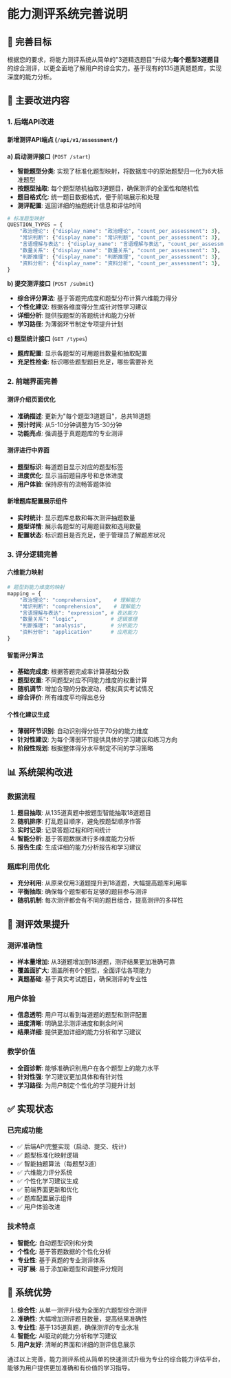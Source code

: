 # 能力测评系统完善说明

## 🎯 完善目标

根据您的要求，将能力测评系统从简单的"3道精选题目"升级为**每个题型3道题目**的综合测评，以更全面地了解用户的综合实力。基于现有的135道真题题库，实现深度的能力分析。

## 🔧 主要改进内容

### 1. 后端API改进

#### 新增测评API端点 (`/api/v1/assessment/`)

**a) 启动测评接口** (`POST /start`)
- **智能题型分类**: 实现了标准化题型映射，将数据库中的原始题型归一化为6大标准题型
- **按题型抽取**: 每个题型随机抽取3道题目，确保测评的全面性和随机性
- **题目格式化**: 统一题目数据格式，便于前端展示和处理
- **测评配置**: 返回详细的抽题统计信息和评估时间

```python
# 标准题型映射
QUESTION_TYPES = {
    "政治理论": {"display_name": "政治理论", "count_per_assessment": 3},
    "常识判断": {"display_name": "常识判断", "count_per_assessment": 3}, 
    "言语理解与表达": {"display_name": "言语理解与表达", "count_per_assessment": 3},
    "数量关系": {"display_name": "数量关系", "count_per_assessment": 3},
    "判断推理": {"display_name": "判断推理", "count_per_assessment": 3},
    "资料分析": {"display_name": "资料分析", "count_per_assessment": 3},
}
```

**b) 提交测评接口** (`POST /submit`)
- **综合评分算法**: 基于答题完成度和题型分布计算六维能力得分
- **个性化建议**: 根据各维度得分生成针对性学习建议
- **详细分析**: 提供按题型的答题统计和能力分析
- **学习路径**: 为薄弱环节制定专项提升计划

**c) 题型统计接口** (`GET /types`)
- **题库配置**: 显示各题型的可用题目数量和抽取配置
- **充足性检查**: 标识哪些题型题目充足，哪些需要补充

### 2. 前端界面完善

#### 测评介绍页面优化
- **准确描述**: 更新为"每个题型3道题目"，总共18道题
- **预计时间**: 从5-10分钟调整为15-30分钟
- **功能亮点**: 强调基于真题题库的专业测评

#### 测评进行中界面
- **题型标识**: 每道题目显示对应的题型标签
- **进度优化**: 显示当前题目序号和总体进度
- **用户体验**: 保持原有的流畅答题体验

#### 新增题库配置展示组件
- **实时统计**: 显示题库总数和每次测评抽题数量
- **题型详情**: 展示各题型的可用题目数和选用数量
- **配置状态**: 标识题目是否充足，便于管理员了解题库状况

### 3. 评分逻辑完善

#### 六维能力映射
```python
# 题型到能力维度的映射
mapping = {
    "政治理论": "comprehension",    # 理解能力
    "常识判断": "comprehension",    # 理解能力
    "言语理解与表达": "expression", # 表达能力
    "数量关系": "logic",           # 逻辑推理
    "判断推理": "analysis",        # 分析能力
    "资料分析": "application"      # 应用能力
}
```

#### 智能评分算法
- **基础完成度**: 根据答题完成率计算基础分数
- **题型权重**: 不同题型对应不同能力维度的权重计算
- **随机调节**: 增加合理的分数波动，模拟真实考试情况
- **综合评价**: 所有维度平均得出总分

#### 个性化建议生成
- **薄弱环节识别**: 自动识别得分低于70分的能力维度
- **针对性建议**: 为每个薄弱环节提供具体的学习建议和练习方向
- **阶段性规划**: 根据整体得分水平制定不同的学习策略

## 📊 系统架构改进

### 数据流程
1. **题目抽取**: 从135道真题中按题型智能抽取18道题目
2. **随机排序**: 打乱题目顺序，避免按题型顺序作答
3. **实时记录**: 记录答题过程和时间统计
4. **智能分析**: 基于答题数据进行多维度能力分析
5. **报告生成**: 生成详细的能力分析报告和学习建议

### 题库利用优化
- **充分利用**: 从原来仅用3道题提升到18道题，大幅提高题库利用率
- **平衡抽取**: 确保每个题型都有足够的题目参与测评
- **随机机制**: 每次测评都会有不同的题目组合，提高测评的多样性

## 🎯 测评效果提升

### 测评准确性
- **样本量增加**: 从3道题增加到18道题，测评结果更加准确可靠
- **覆盖面扩大**: 涵盖所有6个题型，全面评估各项能力
- **真题基础**: 基于真实考试题目，确保测评的专业性

### 用户体验
- **信息透明**: 用户可以看到每道题的题型和测评配置
- **进度清晰**: 明确显示测评进度和剩余时间
- **结果详细**: 提供更加详细的能力分析和学习建议

### 教学价值
- **全面诊断**: 能够准确识别用户在各个题型上的能力水平
- **针对性强**: 学习建议更加具体和有针对性
- **学习路径**: 为用户制定个性化的学习提升计划

## ✅ 实现状态

### 已完成功能
- ✅ 后端API完整实现（启动、提交、统计）
- ✅ 题型标准化映射逻辑
- ✅ 智能抽题算法（每题型3道）
- ✅ 六维能力评分系统
- ✅ 个性化学习建议生成
- ✅ 前端界面更新和优化
- ✅ 题库配置展示组件
- ✅ 用户体验改进

### 技术特点
- **智能化**: 自动题型识别和分类
- **个性化**: 基于答题数据的个性化分析
- **专业性**: 基于真题的专业测评体系
- **可扩展**: 易于添加新题型和调整评分规则

## 🚀 系统优势

1. **综合性**: 从单一测评升级为全面的六题型综合测评
2. **准确性**: 大幅增加测评题目数量，提高结果准确性
3. **专业性**: 基于135道真题，确保测评的专业水准
4. **智能化**: AI驱动的能力分析和学习建议
5. **用户友好**: 清晰的界面和详细的测评信息展示

通过以上完善，能力测评系统从简单的快速测试升级为专业的综合能力评估平台，能够为用户提供更加准确和有价值的学习指导。
